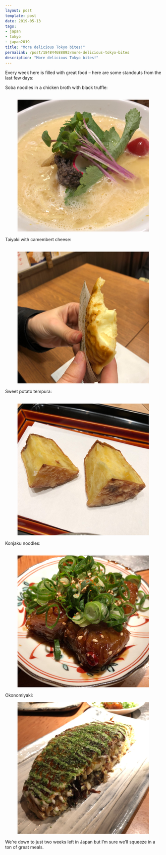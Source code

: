 ```yaml
---
layout: post
template: post
date: 2019-05-13
tags:
- japan
- tokyo
- japan2019
title: "More delicious Tokyo bites!"
permalink: /post/184844688893/more-delicious-tokyo-bites
description: "More delicious Tokyo bites!"
---
```

<p>Every week here is filled with great food – here are some standouts from the last few days:</p><p>Soba noodles in a chicken broth with black truffle:<br><br></p><figure class="tmblr-full" data-orig-height="1024" data-orig-width="1024"><img src="/images/02a4f29e7262c685dfbbbc91d8a29876d660ebc87645c499e90b9796c18eac2f.png" data-orig-height="1024" data-orig-width="1024"></figure><p>Taiyaki with camembert cheese:<br><br></p><figure class="tmblr-full" data-orig-height="1024" data-orig-width="1024"><img src="/images/d7c4ba9a464abadd69abea44d57955d3e47432a081db794a45fef9146f6276f2.png" data-orig-height="1024" data-orig-width="1024"></figure><p>Sweet potato tempura:<br><br></p><figure class="tmblr-full" data-orig-height="1024" data-orig-width="1024"><img src="/images/20172665d1309eca313a29a0959beff2e70724295f564325260f6eb1a9b84b47.png" data-orig-height="1024" data-orig-width="1024"></figure><p>Konjaku noodles:<br><br></p><figure class="tmblr-full" data-orig-height="1024" data-orig-width="1024"><img src="/images/22283ffd4834abc12dcf65a89cf2ae5a7a91beba59240b1db04f3a5d735a6310.png" data-orig-height="1024" data-orig-width="1024"></figure><p>Okonomiyaki:</p><figure class="tmblr-full" data-orig-height="1024" data-orig-width="1024"><img src="/images/8aecd43b156e6f13c77826621c5bd7eeecd082d0e83392407de9a0990526b251.png" data-orig-height="1024" data-orig-width="1024"></figure><p>We’re down to just two weeks left in Japan but I’m sure we’ll squeeze in a ton of great meals.</p>